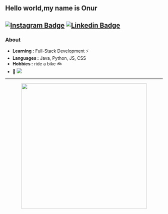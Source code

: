 
## Hello world,my name is Onur

[![Instagram Badge](https://img.shields.io/badge/Instagram-E4405F?style=for-the-badge&logo=instagram&logoColor=white&link=https://www.instagram.com/onurerk4n/)](https://www.instagram.com/onurerk4n/)  [![Linkedin Badge](https://img.shields.io/badge/LinkedIn-0077B5?style=for-the-badge&logo=linkedin&logoColor=white&link=https://www.linkedin.com/in/onurerkantoros/)](https://www.linkedin.com/in/onurerkantoros/)
---------------------------------------------------------------------------------------------------------------------------------------------------------------------------------
### About

-  **Learning :** Full-Stack Development :zap:
-  **Languages :** Java, Python, JS, CSS
-  **Hobbies :** ride a bike :bike:
-  :purple_heart: <img src="https://img.shields.io/badge/Linux_Mint-87CF3E?style=for-the-badge&logo=linux-mint&logoColor=white" /> 
 

---------------------------------------------------------------------------------------------------------------------------------------------------------------------------------



<div id="header" align="center">
  <img src="https://media.giphy.com/media/ZVik7pBtu9dNS/giphy.gif" width="400"/>
</div>
